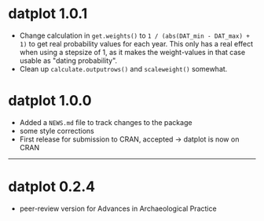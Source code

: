 # datplot 1.0.1

* Change calculation in `get.weights()` to `1 / (abs(DAT_min - DAT_max) + 1)` to get real probability values for each year. This only has a real effect when using a stepsize of 1, as it makes the weight-values in that case usable as "dating probability".
* Clean up `calculate.outputrows()` and `scaleweight()` somewhat.

# datplot 1.0.0

* Added a `NEWS.md` file to track changes to the package
* some style corrections
* First release for submission to CRAN, accepted -> datplot is now on CRAN

---

# datplot 0.2.4

* peer-review version for Advances in Archaeological Practice
